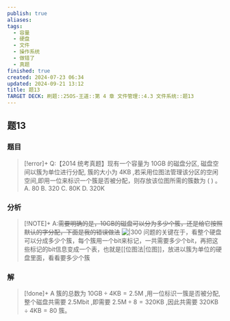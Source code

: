 ```yaml
---
publish: true
aliases: 
tags:
  - 容量
  - 硬盘
  - 文件
  - 操作系统
  - 做错了
  - 真题
finished: true
created: 2024-07-23 06:34
updated: 2024-09-21 13:12
title: 题13
TARGET DECK: 刷题::25OS-王道::第 4 章 文件管理::4.3 文件系统::题13
---
```

## 题13
### 题目
> [!error]+
> Q:【2014 统考真题】现有一个容量为 10GB 的磁盘分区, 磁盘空间以簇为单位进行分配, 簇的大小为 $4\mathrm{{KB}}$ ,若采用位图法管理该分区的空闲空间,即用一位来标识一个簇是否被分配，则存放该位图所需的簇数为 ( ) 。
> A. 80 
> B. 320 
> C. 80K
> D. 320K
### 分析
> [!NOTE]+
> A:~~需要明确的是，10GB的磁盘可以分为多少个簇，还是给它按照默认的字分配，下面是我的错误做法~~
> ![|300](https://img.hwenyi.live/202408231813183.webp)
> 问题的关键在于，看整个硬盘可以分成多少个簇，每个簇用一个bit来标记，一共需要多少个bit，再把这些标记的bit信息变成一个表，也就是[[位图法|位图]]，放进以簇为单位的硬盘里面，看看要多少个簇
### 解
> [!done]+
> A
> 簇的总数为 ${10}\mathrm{{GB}} \div 4\mathrm{{KB}} = {2.5}\mathrm{M}$ ,用一位标识一簇是否被分配,整个磁盘共需要 ${2.5}\mathrm{{Mbit}}$ ,即需要 ${2.5}\mathrm{M} \div 8 = {320}\mathrm{{KB}}$ ,因此共需要 ${320}\mathrm{{KB}} \div 4\mathrm{{KB}} = {80}$ 簇。
